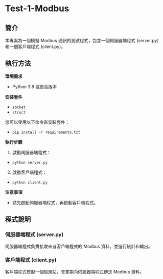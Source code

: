 # Test-1-Modbus

## 簡介

本專案為一個模擬 Modbus 通訊的測試程式，包含一個伺服器端程式 (server.py) 和一個客戶端程式 (client.py)。

## 執行方法

**環境需求**

* Python 3.8 或更高版本

**安裝套件**

* `socket`
* `struct`

您可以使用以下命令來安裝套件：
* `pip install -r requirements.txt`

**執行步驟**

1. 啟動伺服器端程式：
* `python server.py`

2. 啟動客戶端程式：
* `python client.py`

**注意事項**

* 請先啟動伺服器端程式，再啟動客戶端程式。

## 程式說明

### 伺服器端程式 (server.py)

伺服器端程式負責接收來自客戶端程式的 Modbus 資料，並進行統計和輸出。

### 客戶端程式 (client.py)

客戶端程式模擬一個檢測站，會定期向伺服器端程式傳送 Modbus 資料。
